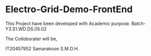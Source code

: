# Electro-Grid-Demo-FrontEnd
This Project have been developed with Academic purpose.
Batch- Y3.S1.WD.DS.05.02


The Colloborater will be,

IT20457952 Samarakoon S.M.D.H.

